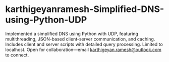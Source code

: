 # karthigeyanramesh-Simplified-DNS-using-Python-UDP
Implemented a simplified DNS using Python with UDP, featuring multithreading, JSON-based client-server communication, and caching. Includes client and server scripts with detailed query processing. Limited to localhost. Open for collaboration—email karthigeyan.ramesh@outlook.com to connect.
